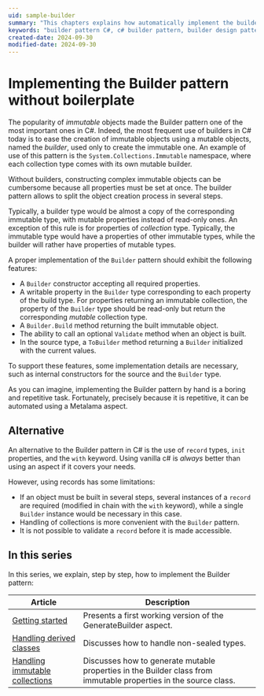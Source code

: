 ```yaml
---
uid: sample-builder
summary: "This chapters explains how automatically implement the builder pattern in C# thanks to Metalama."
keywords: "builder pattern C#, c# builder pattern, builder design pattern C#"
created-date: 2024-09-30
modified-date: 2024-09-30
---
```


# Implementing the Builder pattern without boilerplate

The popularity of _immutable_ objects made the Builder pattern one of the most important ones in C#. Indeed, the most frequent use of builders in C# today is to ease the creation of immutable objects using a mutable objects, named the _builder_, used only to create the immutable one. An example of use of this pattern is the `System.Collections.Immutable` namespace, where each collection type comes with its own mutable builder.

Without builders, constructing complex immutable objects can be cumbersome because all properties must be set at once. The builder pattern allows to split the object creation process in several steps. 

Typically, a builder type would be almost a copy of the corresponding immutable type, with mutable properties instead of read-only ones. An exception of this rule is for properties of _collection_ type. Typically, the immutable type would have a properties of other immutable types, while the builder will rather have properties of mutable types.

A proper implementation of the `Builder` pattern should exhibit the following features:

* A `Builder` constructor accepting all required properties.
* A writable property in the `Builder` type corresponding to each property of the build type. For properties returning an immutable collection, the property of the `Builder` type should be read-only but return the corresponding _mutable_ collection type.
* A `Builder.Build` method returning the built immutable object.
* The ability to call an optional `Validate` method when an object is built.
* In the source type, a `ToBuilder` method returning a `Builder` initialized with the current values.

To support these features, some implementation details are necessary, such as internal constructors for the source and the `Builder` type.

As you can imagine, implementing the Builder pattern by hand is a boring and repetitive task. Fortunately, precisely because it is repetitive, it can be automated using a Metalama aspect.

## Alternative

An alternative to the Builder pattern in C# is the use of `record` types, `init` properties, and the `with` keyword. Using vanilla c# is _always_ better than using an aspect if it covers your needs. 

However, using records has some limitations:

* If an object must be built in several steps, several instances of a `record` are required (modified in chain with the `with` keyword), while a single `Builder` instance would be necessary in this case.
* Handling of collections is more convenient with the `Builder` pattern.
* It is not possible to validate a `record` before it is made accessible.


## In this series

In this series, we explain, step by step, how to implement the Builder pattern:


| Article | Description |
| ------- | ----------- |
| [Getting started](builder-1/README.md) | Presents a first working version of the GenerateBuilder aspect. |
| [Handling derived classes](builder-2/README.md) | Discusses how to handle non-sealed types. |
| [Handling immutable collections](builder-3/README.md) | Discusses how to generate mutable properties in the Builder class from immutable properties in the source class. |


